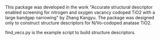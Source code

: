 This package was developed in the work "Accurate structural descriptor enabled screening for nitrogen and oxygen vacancy codoped TiO2 with a large bandgap narrowing" by Zhang Kangyu. The package was designed only to construct structure descriptors for N/Vo-codoped anatase TiO2.

find_vecs.py is the example script to build structure descriptors.
